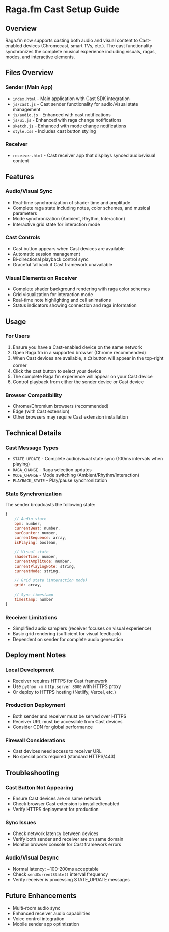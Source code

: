 # Raga.fm Cast Setup Guide

## Overview
Raga.fm now supports casting both audio and visual content to Cast-enabled devices (Chromecast, smart TVs, etc.). The cast functionality synchronizes the complete musical experience including visuals, ragas, modes, and interactive elements.

## Files Overview

### Sender (Main App)
- `index.html` - Main application with Cast SDK integration
- `js/cast.js` - Cast sender functionality for audio/visual state management
- `js/audio.js` - Enhanced with cast notifications
- `js/ui.js` - Enhanced with raga change notifications
- `sketch.js` - Enhanced with mode change notifications
- `style.css` - Includes cast button styling

### Receiver
- `receiver.html` - Cast receiver app that displays synced audio/visual content

## Features

### Audio/Visual Sync
- Real-time synchronization of shader time and amplitude
- Complete raga state including notes, color schemes, and musical parameters
- Mode synchronization (Ambient, Rhythm, Interaction)
- Interactive grid state for interaction mode

### Cast Controls
- Cast button appears when Cast devices are available
- Automatic session management
- Bi-directional playback control sync
- Graceful fallback if Cast framework unavailable

### Visual Elements on Receiver
- Complete shader background rendering with raga color schemes
- Grid visualization for interaction mode
- Real-time note highlighting and cell animations
- Status indicators showing connection and raga information

## Usage

### For Users
1. Ensure you have a Cast-enabled device on the same network
2. Open Raga.fm in a supported browser (Chrome recommended)
3. When Cast devices are available, a 📺 button will appear in the top-right corner
4. Click the cast button to select your device
5. The complete Raga.fm experience will appear on your Cast device
6. Control playback from either the sender device or Cast device

### Browser Compatibility
- Chrome/Chromium browsers (recommended)
- Edge (with Cast extension)
- Other browsers may require Cast extension installation

## Technical Details

### Cast Message Types
- `STATE_UPDATE` - Complete audio/visual state sync (100ms intervals when playing)
- `RAGA_CHANGE` - Raga selection updates
- `MODE_CHANGE` - Mode switching (Ambient/Rhythm/Interaction)
- `PLAYBACK_STATE` - Play/pause synchronization

### State Synchronization
The sender broadcasts the following state:
```javascript
{
    // Audio state
    bpm: number,
    currentBeat: number,
    barCounter: number,
    currentSequence: array,
    isPlaying: boolean,
    
    // Visual state
    shaderTime: number,
    currentAmplitude: number,
    currentPlayingNote: string,
    currentMode: string,
    
    // Grid state (interaction mode)
    grid: array,
    
    // Sync timestamp
    timestamp: number
}
```

### Receiver Limitations
- Simplified audio samplers (receiver focuses on visual experience)
- Basic grid rendering (sufficient for visual feedback)
- Dependent on sender for complete audio generation

## Deployment Notes

### Local Development
- Receiver requires HTTPS for Cast framework
- Use `python -m http.server 8000` with HTTPS proxy
- Or deploy to HTTPS hosting (Netlify, Vercel, etc.)

### Production Deployment
- Both sender and receiver must be served over HTTPS
- Receiver URL must be accessible from Cast devices
- Consider CDN for global performance

### Firewall Considerations
- Cast devices need access to receiver URL
- No special ports required (standard HTTPS/443)

## Troubleshooting

### Cast Button Not Appearing
- Ensure Cast devices are on same network
- Check browser Cast extension is installed/enabled
- Verify HTTPS deployment for production

### Sync Issues
- Check network latency between devices
- Verify both sender and receiver are on same domain
- Monitor browser console for Cast framework errors

### Audio/Visual Desync
- Normal latency: ~100-200ms acceptable
- Check `sendCurrentState()` interval frequency
- Verify receiver is processing STATE_UPDATE messages

## Future Enhancements
- Multi-room audio sync
- Enhanced receiver audio capabilities
- Voice control integration
- Mobile sender app optimization 